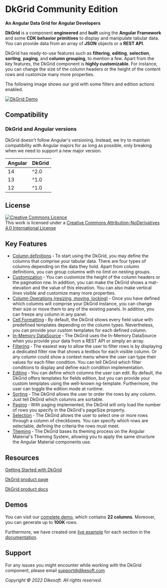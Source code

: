 
# DkGrid Community Edition

**An Angular Data Grid for Angular Developers**

**DkGrid** is a component **engineered** and **built** using the **Angular Framework** and some **CDK behavior primitives** to display and manipulate tabular data. You can provide data from an array of **JSON** objects or a **REST API**.

DkGrid has ready-to-use features such as **filtering**, **editing**, **selection**, **sorting**, **paging**, and **column grouping**, to mention a few. Apart from the key features, the DkGrid component is **highly customizable**. For instance, you can change the size of the column headers or the height of the content rows and customize many more properties.

The following image shows our grid with some filters and edition actions enabled.

<a href="https://github.com/admin-dikesoft/angular-data-grid/blob/831b80a9b7aef3612899e9540e6312d71c6a5ea6/dk-grid-demo.png" target="_blank">
  <img src="https://github.com/admin-dikesoft/angular-data-grid/blob/831b80a9b7aef3612899e9540e6312d71c6a5ea6/dk-grid-demo.png" title="DkGrid Demo" style="max-width:100%;">
<a>

## Compatibility

### DkGrid and Angular versions

DkGrid doesn't follow Angular's versioning. Instead, we try to maintain compatibility with Angular majors for as long as possible, only breaking when we need to support a new major version.

| Angular | DkGrid |
| --------|--------|
| 14      | ^2.0   |
| 13      | ^1.0   |
| 12      | ^1.0   |

## License

<a rel="license" href="http://creativecommons.org/licenses/by-nd/4.0/"><img alt="Creative Commons Licence" style="border-width:0" src="https://i.creativecommons.org/l/by-nd/4.0/88x31.png" /></a><br />This work is licensed under a <a rel="license" href="http://creativecommons.org/licenses/by-nd/4.0/">Creative Commons Attribution-NoDerivatives 4.0 International License</a>

## Key Features

* [Column definitions](https://docs.dikesoft.com/columns/column-definitions) &dash; To start using the DkGrid, you may define the columns that comprise your tabular data. There are four types of columns depending on the data they hold. Apart from column definitions, you can group columns with no limit on nesting groups.
* [Customization](https://docs.dikesoft.com/fundamentals/grid-structure) &dash; You can customize the height of the column headers or the pagination row. In addition, you can make the DkGrid shows a mat-elevation and the value of this elevation. You can also make vertical lines visible and customize many more properties.
* [Column Operations (resizing, moving, locking)](https://docs.dikesoft.com/columns/column-sizing) &dash; Once you have defined which columns will comprise your DkGrid instance, you can change their size or move them to any of the existing panels. In addition, you can freeze any column in any panel.
* [Cell Formatting](https://docs.dikesoft.com/columns/column-definitions) &dash; By default, the DkGrid shows every field value with predefined templates depending on the column types. Nevertheless, you can provide your custom templates for each defined column.
* [In-Memory DataSource](https://docs.dikesoft.com/fundamentals/datasource/in-memory-datasource) &dash; The DkGrid uses the In-Memory DataSource when you provide your data from a REST API or simply an array. 
* [Filtering](https://docs.dikesoft.com/filtering/column-filters) &dash; The easiest way to allow the user to filter rows is by displaying a dedicated filter row that shows a textbox for each visible column. Or any column could show a context menu where the user can type their values for each filter condition. You can tell DkGrid which filter conditions to display and define each condition implementation.
* [Editing](https://docs.dikesoft.com/editing/row-edition) &dash; You can define which columns the user can edit. By default, the DkGrid offers templates for fields edition, but you can provide your custom templates using the well-known ng-template. Furthermore, the user can toggle the edition mode at runtime.
* [Sorting](https://docs.dikesoft.com/rows/row-sorting) &dash; The DkGrid allows the user to order the rows by any column. Just tell DkGrid which columns are sortable.
* [Paging](https://docs.dikesoft.com/rows/row-pagination) &dash; With paging implemented, the DkGrid will only load the number of rows you specify in the DkGrid's pageSize property.
* [Selection](https://docs.dikesoft.com/rows/row-selection) &dash; The DkGrid allows the user to select one or more rows through a column of checkboxes. You can specify which rows are selectable, defining the criteria the rows must meet.
* [Theming](https://docs.dikesoft.com/fundamentals/theming) &dash; The DkGrid bases its theming process on the Angular Material's Theming System, allowing you to apply the same structure the Angular Material components use.

## Resources

[Getting Started with DkGrid](https://docs.dikesoft.com/getting-started/quick-start-tutorial)

[DkGrid product page](https://www.dikesoft.com/dk-grid)

[DkGrid product docs](https://docs.dikesoft.com/)

## Demos

You can visit our [complete demo](https://www.dikesoft.com/dk-grid-demo), which contains **22 columns**. Moreover, you can generate up to **100K** rows.

Furthermore, we have created one [live example](https://demos.dikesoft.com/dk-grid/getting-started) for each section in the [documentation](https://docs.dikesoft.com/).

## Support

For any issues you might encounter while working with the DkGrid component, please email support@dikesoft.com

*Copyright © 2022 Dikesoft. All rights reserved.*
